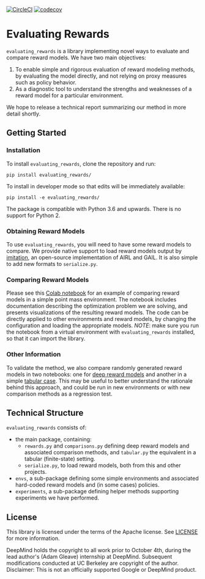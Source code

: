 [![CircleCI](https://circleci.com/gh/HumanCompatibleAI/evaluating_rewards.svg?style=svg)](https://circleci.com/gh/HumanCompatibleAI/evaluating_rewards)
[![codecov](https://codecov.io/gh/HumanCompatibleAI/evaluating_rewards/branch/master/graph/badge.svg)](https://codecov.io/gh/HumanCompatibleAI/evaluating_rewards)

# Evaluating Rewards

`evaluating_rewards` is a library implementing novel ways to evaluate and
compare reward models. We have two main objectives:

1.  To enable simple and rigorous evaluation of reward modeling methods, by
    evaluating the model directly, and not relying on proxy measures such as
    policy behavior.
2.  As a diagnostic tool to understand the strengths and weaknesses of a reward
    model for a particular environment.

We hope to release a technical report summarizing our method in more detail
shortly.

## Getting Started

### Installation

To install `evaluating_rewards`, clone the repository and run:

```
pip install evaluating_rewards/
```

To install in developer mode so that edits will be immediately available:

```
pip install -e evaluating_rewards/
```

The package is compatible with Python 3.6 and upwards. There is no support for
Python 2.

### Obtaining Reward Models

To use `evaluating_rewards`, you will need to have some reward models to
compare. We provide native support to load reward models output by
[imitation](https://github.com/humancompatibleai/imitation), an open-source
implementation of AIRL and GAIL. It is also simple to add new formats to
`serialize.py`.

### Comparing Reward Models

Please see this [Colab notebook](notebooks/comparison.ipynb) for an example of
comparing reward models in a simple point mass environment. The notebook
includes documentation describing the optimization problem we are solving, and
presents visualizations of the resulting reward models. The code can be directly
applied to other environments and reward models, by changing the configuration
and loading the appropriate models. *NOTE*: make sure you run the notebook from
a virtual environment with `evaluating_rewards` installed, so that it can import
the library.

### Other Information

To validate the method, we also compare randomly generated reward models in two
notebooks: one for [deep reward models](notebooks/random_deep.ipynb) and another
in a simple [tabular case](notebooks/random_tabular.ipynb). This may be useful
to better understand the rationale behind this approach, and could be run in new
environments or with new comparison methods as a regression test.

## Technical Structure

`evaluating_rewards` consists of:

-   the main package, containing:
    +   `rewards.py` and `comparisons.py` defining deep reward models and
        associated comparison methods, and `tabular.py` the equivalent in a
        tabular (finite-state) setting.
    +   `serialize.py`, to load reward models, both from this and other
        projects.
-   `envs`, a sub-package defining some simple environments and associated
    hard-coded reward models and (in some cases) policies.
-   `experiments`, a sub-package defining helper methods supporting experiments
    we have performed.

## License

This library is licensed under the terms of the Apache license. See
[LICENSE](LICENSE) for more information.

DeepMind holds the copyright to all work prior to October 4th, during the
lead author's (Adam Gleave) internship at DeepMind. Subsequent modifications
conducted at UC Berkeley are copyright of the author.
Disclaimer: This is not an officially supported Google or DeepMind product.
